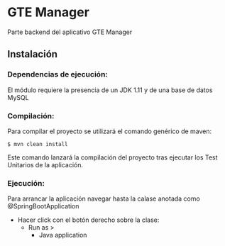# GTE Manager

Parte backend del aplicativo GTE Manager

## Instalación

### Dependencias de ejecución:

El módulo requiere la presencia de un JDK 1.11 y de una base de datos MySQL

### Compilación:

Para compilar el proyecto se utilizará el comando genérico de maven:
```Shell
$ mvn clean install
```  
Este comando lanzará la compilación del proyecto tras ejecutar los Test Unitarios de la aplicación.

### Ejecución:

Para arrancar la aplicación navegar hasta la calase anotada como @SpringBootApplication

* Hacer click con el botón derecho sobre la clase:
    * Run as >
        * Java application
